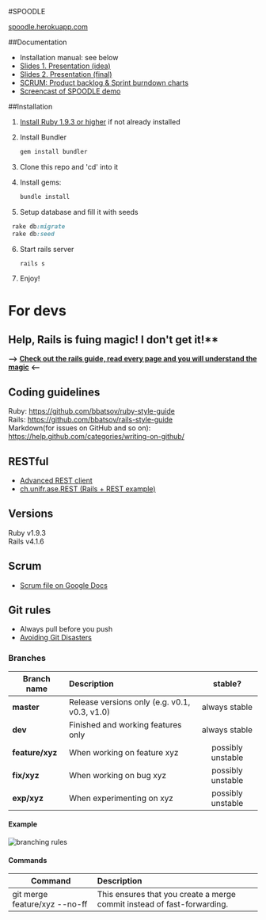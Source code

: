 #SPOODLE

[spoodle.herokuapp.com](http://spoodle.herokuapp.com)

##Documentation
* Installation manual: see below
* [Slides 1. Presentation (idea)](/doc/idea_spoodle_presentation.ppt)
* [Slides 2. Presentation (final)](/doc/final_spoodle_presentation.ppt)
* [SCRUM: Product backlog & Sprint burndown charts](/doc/SCRUM.xls)
* [Screencast of SPOODLE demo](https://www.dropbox.com/s/koop915sjd4vc19/SPOODLE_SCREENCAST.mov?dl=0)

##Installation
1. [Install Ruby 1.9.3 or higher](https://www.ruby-lang.org/en/documentation/installation/) if not already installed
2. Install Bundler

   ```ruby
   gem install bundler
   ```

3. Clone this repo and 'cd' into it
4. Install gems:

   ```ruby
   bundle install
   ```

5. Setup database and fill it with seeds

  ```ruby
   rake db:migrate
   rake db:seed
   ```

6. Start rails server

   ```ruby
   rails s
   ```

7. Enjoy!

# For devs

## **Help, Rails is fu**ing magic! I don't get it!**
**-->** [**Check out the rails guide, read every page and you will understand the magic**](http://guides.rubyonrails.org/index.html) **<--**

## Coding guidelines
Ruby: https://github.com/bbatsov/ruby-style-guide  
Rails: https://github.com/bbatsov/rails-style-guide  
Markdown(for issues on GitHub and so on): https://help.github.com/categories/writing-on-github/


## RESTful
* [Advanced REST client](https://chrome.google.com/webstore/detail/advanced-rest-client/hgmloofddffdnphfgcellkdfbfbjeloo?utm_source=gmail)
* [ch.unifr.ase.REST (Rails + REST example)](https://github.com/aruppen/ch.unifr.ase.REST)


## Versions
Ruby v1.9.3  
Rails v4.1.6


## Scrum
* [Scrum file on Google Docs](https://docs.google.com/spreadsheets/d/1fUCD3_R0JQMdiDByQR-dAFa5DUAPoTSOcI2_9BJnZ14/edit#gid=0)


## Git rules
* Always pull before you push  
* [Avoiding Git Disasters](http://randyfay.com/content/avoiding-git-disasters-gory-story)

### Branches
| Branch name | Description | stable? |
| ------------- |:-------------| :-----:|
| **master** | Release versions only (e.g. v0.1, v0.3, v1.0) | always stable |
| **dev** | Finished and working features only | always stable |
| **feature/xyz** | When working on feature xyz | possibly unstable |
| **fix/xyz** | When working on bug xyz | possibly unstable |
| **exp/xyz** | When experimenting on xyz | possibly unstable |

#### Example
![branching rules](http://www.rittmanmead.com/wp-content/uploads/2013/07/git-branch1.png)

#### Commands
|Command | Description |
| ------ | :---------- |
| git merge feature/xyz --no-ff | This ensures that you create a merge commit instead of fast-forwarding. |

